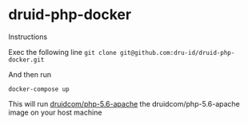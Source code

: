# druid-php-docker
Instructions

Exec the following line
`git clone git@github.com:dru-id/druid-php-docker.git`

And then run

`docker-compose up` 

This will run [druidcom/php-5.6-apache](https://hub.docker.com/r/druidcom/php-5.6-apache/) the druidcom/php-5.6-apache image on your host machine


